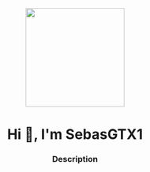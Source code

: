 <div id="header" align="center">
    <img src="https://media.giphy.com/media/E6jscXfv3AkWQ/giphy.gif" width="200" />
    <h1 align="center">Hi 👋, I'm SebasGTX1</h1>
    <h3 align="center">Description</h3>
</div>

